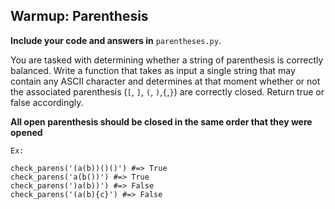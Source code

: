 ## Warmup: Parenthesis

**Include your code and answers in** `parentheses.py`.

You are tasked with determining whether a string of parenthesis is correctly balanced.  Write a function that takes as input a single string that may contain any ASCII character and determines at that moment whether or not the associated parenthesis (`[`, `]`, `(`, `)`,`{`,`}`) are correctly closed.  Return true or false accordingly.

__All open parenthesis should be closed in the same order that they were opened__

```
Ex:

check_parens('(a(b))()()') #=> True
check_parens('a(b())') #=> True
check_parens(')a(b))') #=> False
check_parens('(a(b){c}') #=> False
```
